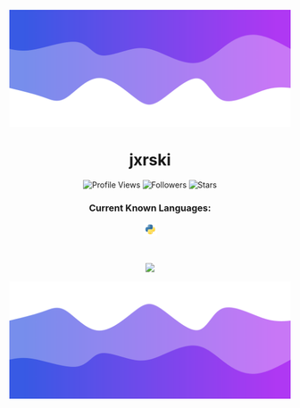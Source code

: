 ![Header](./header.png)

<h1 align="center">jxrski</h1>
<a href="https://github.com/jxrski"></a>

<p align="center">
  <img height="25" src="https://api.visitorbadge.io/api/VisitorHit?user=jxrski&countColorcountColor&countColor=%23006EFF" alt="Profile Views"/>
  <img height="25" src="https://img.shields.io/github/followers/jxrski?color=4a12ba&style=for-the-badge&logo=github&label=Follow" alt="Followers"/>
  <img height="25" src="https://img.shields.io/github/stars/jxrski?color=f429ff&style=for-the-badge&logo=github&label=Stars" alt="Stars"/>
</p>
<h3 align="center">Current Known Languages:</h5>
<p align="center">
  <code><img height="25" src="https://raw.githubusercontent.com/github/explore/main/topics/python/python.png"></code>
</p>

<br>

<p align="center">
  <img src="https://github-readme-stats.vercel.app/api/?username=jxrski&title_color=674fc9&text_color=9f9f9f&show_icons=true&bg_color=00000000&hide_border=true&icon_color=674fc9&hide_title=true&count_private=true" />
</p>

![Footer](./footer.png)
